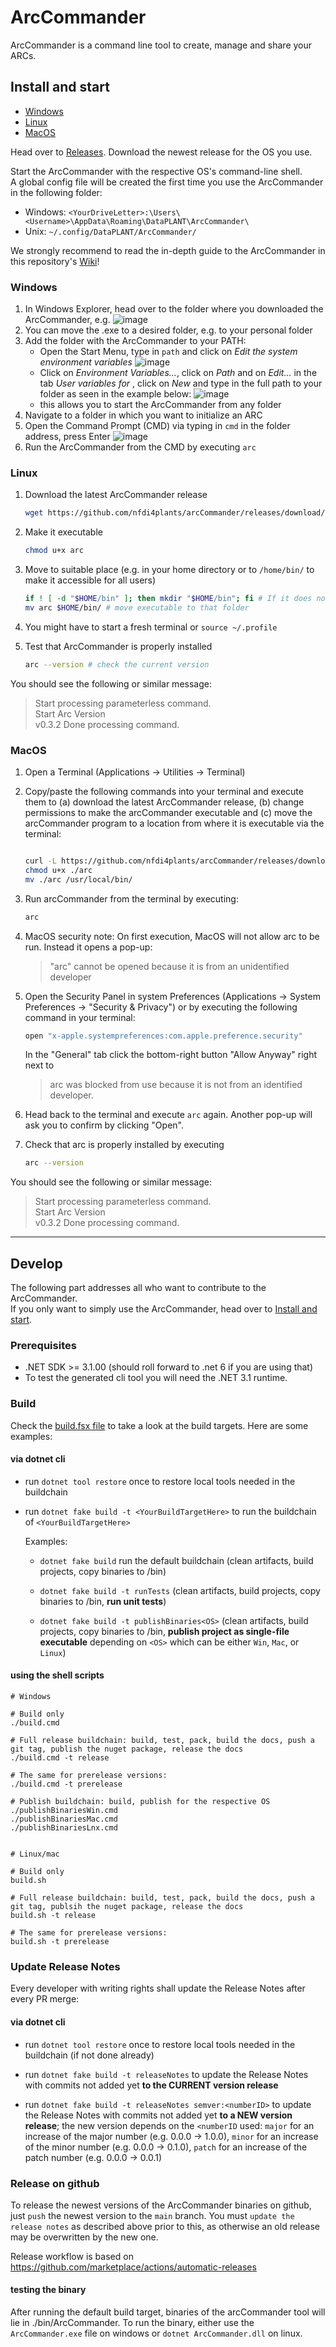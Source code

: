 # ArcCommander

ArcCommander is a command line tool to create, manage and share your ARCs. 

## Install and start

- [Windows](#windows)
- [Linux](#linux)
- [MacOS](#macos)

Head over to [Releases](https://github.com/nfdi4plants/arcCommander/releases). Download the newest release for the OS you use.

Start the ArcCommander with the respective OS's command-line shell.  
A global config file will be created the first time you use the ArcCommander in the following folder:
- Windows: `<YourDriveLetter>:\Users\<Username>\AppData\Roaming\DataPLANT\ArcCommander\`
- Unix: `~/.config/DataPLANT/ArcCommander/`

We strongly recommend to read the in-depth guide to the ArcCommander in this repository's [Wiki](https://github.com/nfdi4plants/arcCommander/wiki)!

### Windows

1. In Windows Explorer, head over to the folder where you downloaded the ArcCommander, e.g.
![image](https://user-images.githubusercontent.com/47781170/118627514-13e63f00-b7cc-11eb-95cb-1bf74a355cde.png)
2. You can move the .exe to a desired folder, e.g. to your personal folder
3. Add the folder with the ArcCommander to your PATH:
    - Open the Start Menu, type in `path` and click on _Edit the system environment variables_
    ![image](https://user-images.githubusercontent.com/47781170/119674721-b8a3f480-be3c-11eb-9982-e3c0fa191f05.png)
    - Click on _Environment Variables..._, click on _Path_ and on _Edit..._ in the tab _User variables for <your username>_, click on _New_ and type in the full path to your folder as seen in the example below:
    ![image](https://user-images.githubusercontent.com/47781170/119674652-a9bd4200-be3c-11eb-81f8-72f1198842ef.png)
    - this allows you to start the ArcCommander from any folder
4. Navigate to a folder in which you want to initialize an ARC
5. Open the Command Prompt (CMD) via typing in `cmd` in the folder address, press Enter
![image](https://user-images.githubusercontent.com/47781170/119680874-dd4e9b00-be41-11eb-8faf-ed699c827395.png)
6. Run the ArcCommander from the CMD by executing `arc`

### Linux

1. Download the latest ArcCommander release

    ```bash
    wget https://github.com/nfdi4plants/arcCommander/releases/download/v0.3.2-linux.x64/arc
    ```

1. Make it executable

    ```bash
    chmod u+x arc
    ```

1. Move to suitable place (e.g. in your home directory or to `/home/bin/` to make it accessible for all users)

    ```bash
    if ! [ -d "$HOME/bin" ]; then mkdir "$HOME/bin"; fi # If it does not exist, create a folder `bin` in your home directory. 
    mv arc $HOME/bin/ # move executable to that folder
    ```

1. You might have to start a fresh terminal or `source ~/.profile`

1. Test that ArcCommander is properly installed

    ```bash
    arc --version # check the current version 
    ```

You should see the following or similar message:

> Start processing parameterless command.  
> Start Arc Version  
> v0.3.2
> Done processing command.  

### MacOS

1. Open a Terminal (Applications -> Utilities -> Terminal)
2. Copy/paste the following commands into your terminal and execute them to (a) download the latest ArcCommander release, (b) change permissions to make the arcCommander executable and (c) move the arcCommander program to a location from where it is executable via the terminal:

    ```bash
    
    curl -L https://github.com/nfdi4plants/arcCommander/releases/download/v0.3.2-osx.x64/arc > arc
    chmod u+x ./arc
    mv ./arc /usr/local/bin/
    ```

3. Run arcCommander from the terminal by executing:

    ```bash
    arc
    ```

4. MacOS security note: On first execution, MacOS will not allow arc to be run. Instead it opens a pop-up:

    > "arc" cannot be opened because it is from an unidentified developer

5. Open the Security Panel in system Preferences (Applications -> System Preferences -> "Security & Privacy") or by executing the following command in your terminal:

    ```bash
    open "x-apple.systempreferences:com.apple.preference.security"
    ```

    In the "General" tab click the bottom-right button "Allow Anyway" right next to
    > arc was blocked from use because it is not from an identified developer.

6. Head back to the terminal and execute `arc` again. Another pop-up will ask you to confirm by clicking "Open".

7. Check that arc is properly installed by executing

    ```bash
    arc --version
    ```

You should see the following or similar message:

> Start processing parameterless command.  
> Start Arc Version  
> v0.3.2
> Done processing command.  

---

## Develop

The following part addresses all who want to contribute to the ArcCommander.  
If you only want to simply use the ArcCommander, head over to [Install and start](https://github.com/nfdi4plants/arcCommander#install-and-start).

### Prerequisites

- .NET SDK >= 3.1.00 (should roll forward to .net 6 if you are using that)
- To test the generated cli tool you will need the .NET 3.1 runtime.   
    
### Build

Check the [build.fsx file](https://github.com/nfdi4plants/arcCommander/blob/developer/build.fsx) to take a look at the build targets. Here are some examples:

#### via dotnet cli

- run `dotnet tool restore` once to restore local tools needed in the buildchain

- run `dotnet fake build -t <YourBuildTargetHere>` to run the buildchain of `<YourBuildTargetHere>`

    Examples:

    - `dotnet fake build` run the default buildchain (clean artifacts, build projects, copy binaries to /bin)

    - `dotnet fake build -t runTests` (clean artifacts, build projects, copy binaries to /bin, **run unit tests**)
    
    - `dotnet fake build -t publishBinaries<OS>` (clean artifacts, build projects, copy binaries to /bin, **publish project as single-file executable** depending on `<OS>` which can be either `Win`, `Mac`, or `Linux`)

#### using the shell scripts

```shell
# Windows

# Build only
./build.cmd

# Full release buildchain: build, test, pack, build the docs, push a git tag, publish the nuget package, release the docs
./build.cmd -t release

# The same for prerelease versions:
./build.cmd -t prerelease
    
# Publish buildchain: build, publish for the respective OS
./publishBinariesWin.cmd
./publishBinariesMac.cmd
./publishBinariesLnx.cmd


# Linux/mac

# Build only
build.sh

# Full release buildchain: build, test, pack, build the docs, push a git tag, publsih the nuget package, release the docs
build.sh -t release

# The same for prerelease versions:
build.sh -t prerelease

```

### Update Release Notes
    
Every developer with writing rights shall update the Release Notes after every PR merge:
    
#### via dotnet cli
    
- run `dotnet tool restore` once to restore local tools needed in the buildchain (if not done already)

- run `dotnet fake build -t releaseNotes` to update the Release Notes with commits not added yet **to the CURRENT version release**
    
- run `dotnet fake build -t releaseNotes semver:<numberID>` to update the Release Notes with commits not added yet **to a NEW version release**; the new version depends on the `<numberID` used: `major` for an increase of the major number (e.g. 0.0.0 -> 1.0.0), `minor` for an increase of the minor number (e.g. 0.0.0 -> 0.1.0), `patch` for an increase of the patch number (e.g. 0.0.0 -> 0.0.1)

### Release on github
    
To release the newest versions of the ArcCommander binaries on github, just `push` the newest version to the `main` branch. You must `update the release notes` as described above prior to this, as otherwise an old release may be overwritten by the new one.

Release workflow is based on https://github.com/marketplace/actions/automatic-releases    
    
#### testing the binary

After running the default build target, binaries of the arcCommander tool will lie in ./bin/ArcCommander. To run the binary, either use the `ArcCommander.exe` file on windows or `dotnet ArcCommander.dll` on linux.
